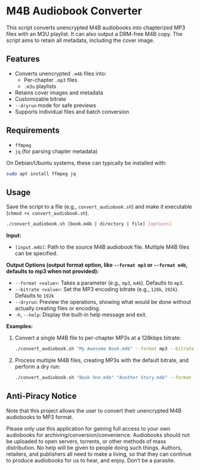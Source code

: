 # M4B Audiobook Converter

This script converts unencrypted M4B audiobooks into chapterized MP3 files with an M3U playlist. It can also output a DRM-free M4B copy. The script aims to retain all metadata, including the cover image.

## Features

- Converts unencrypted `.m4b` files into:
  - Per-chapter `.mp3` files
  - `.m3u` playlists
- Retains cover images and metadata
- Customizable bitrate
- `--dryrun` mode for safe previews
- Supports individual files and batch conversion

## Requirements

*   `ffmpeg` 
*   `jq` (for parsing chapter metadata)

On Debian/Ubuntu systems, these can typically be installed with:
```bash
sudo apt install ffmpeg jq
```

## Usage

Save the script to a file (e.g., `convert_audiobook.sh`) and make it executable (`chmod +x convert_audiobook.sh`).

```bash
./convert_audiobook.sh [book.m4b | directory | file] [options]
```

**Input:**
*   `[input.m4b]`: Path to the source M4B audiobook file. Multiple M4B files can be specified.

**Output Options (output format option, like `--format mp3` or `--format m4b`, defaults to mp3 when not provided):**

*   `--format <value>`: Takes a parameter (e.g., `mp3`, `m4b`). Defaults to `mp3`.
*   `--bitrate <value>`: Set the MP3 encoding bitrate (e.g., `128k`, `192k`). Defaults to `192k`
*   `--dryrun`: Preview the operations, showing what would be done without actually creating files or encoding.
*   `-h`, `--help`: Display the built-in help message and exit.

**Examples:**

1.  Convert a single M4B file to per-chapter MP3s at a 128kbps bitrate:
    ```bash
    ./convert_audiobook.sh "My Awesome Book.m4b" --format mp3 --bitrate 128k
    ```

2.  Process multiple M4B files, creating MP3s with the default bitrate, and perform a dry run:
    ```bash
    ./convert_audiobook.sh "Book One.m4b" "Another Story.m4b" --format mp3 --dryrun
    ```

## Anti-Piracy Notice

Note that this project allows the user to convert their unencrypted M4B audiobooks to MP3 format.

Please only use this application for gaining full access to your own audiobooks for archiving/conversion/convenience. Audiobooks should not be uploaded to open servers, torrents, or other methods of mass distribution. No help will be given to people doing such things. Authors, retailers, and publishers all need to make a living, so that they can continue to produce audiobooks for us to hear, and enjoy. Don’t be a parasite.